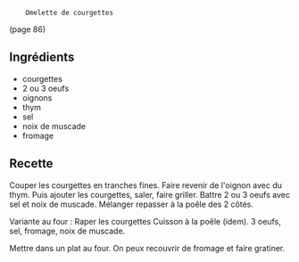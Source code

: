		Omelette de courgettes

(page 86)

## Ingrédients
* courgettes
* 2 ou 3 oeufs
* oignons
* thym
* sel
* noix de muscade
* fromage

## Recette
Couper les courgettes en tranches fines.
Faire revenir de l'oignon avec du thym.
Puis ajouter les courgettes, saler, faire griller.
Battre 2 ou 3 oeufs avec sel et noix de muscade.
Mélanger repasser à la poêle des 2 côtés.

Variante au four :
Raper les courgettes
Cuisson à la poêle (idem).
3 oeufs, sel, fromage, noix de muscade.

Mettre dans un plat au four.
On peux recouvrir de fromage et faire gratiner.


